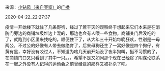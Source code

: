 来源：[小钻风（来自豆瓣）](https://www.douban.com/people/58982367/)的[广播](https://www.douban.com/people/58982367/status/2927697449/)


2020-04-22_22:27:37


疫情一开始楼下就住了几条野狗，经过了若干天的观察终于想起来它们本来是在消防门旁边的商铺垃圾堆边上混的，那边也会有人喂一些食物，商铺关门后没吃的了，就跑到小区里来找吃的，顺便住下了，从大年三十开始每晚狂吠，性别是一母两公，不过公的好像有人带去做绝育了，后来母狗还生了一窝好像是四个狗仔，有黄有黑，幸好没有咬过人，不知道为啥几天前开始没了夜半狗叫，挺不习惯的了，在商铺门口又只看到了其中一只。。。希望不是又如同那个现在已经除了阴谋论联系在一起之外没有人记得的运动会之前曾经做的那样又被扑杀了吧。
